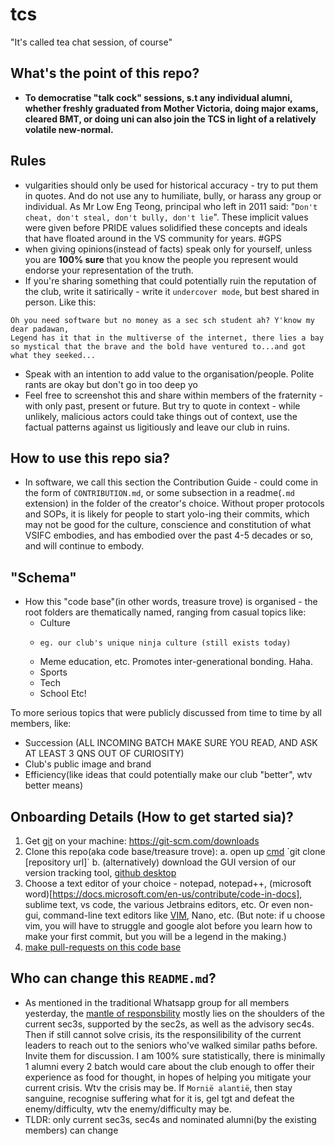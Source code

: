 # tcs
"It's called tea chat session, of course" 

## What's the point of this repo?
- **To democratise "talk cock" sessions, s.t any individual alumni, whether freshly graduated from Mother Victoria, doing major exams, cleared BMT, or doing uni can also join the TCS in light of a relatively volatile new-normal.**  

## Rules 
- vulgarities should only be used for historical accuracy - try to put them in quotes. And do not use any to humiliate, bully, or harass any group or individual. As Mr Low Eng Teong, principal who left in 2011 said: "`Don't cheat, don't steal, don't bully, don't lie`". These implicit values were given before PRIDE values solidified these concepts and ideals that have floated around in the VS community for years. #GPS 
- when giving opinions(instead of facts) speak only for yourself, unless you are **100% sure** that you know the people you represent would endorse your representation of the truth.
- If you're sharing something that could potentially ruin the reputation of the club, write it satirically - write it `undercover mode`, but best shared in person. Like this:
```
Oh you need software but no money as a sec sch student ah? Y'know my dear padawan, 
Legend has it that in the multiverse of the internet, there lies a bay so mystical that the brave and the bold have ventured to...and got what they seeked...
```
- Speak with an intention to add value to the organisation/people. Polite rants are okay but don't go in too deep yo 
- Feel free to screenshot this and share within members of the fraternity - with only past, present or future. But try to quote in context - while unlikely, malicious actors could take things out of context, use the factual patterns against us ligitiously and leave our club in ruins. 

## How to use this repo sia?
- In software, we call this section the Contribution Guide - could come in the form of `CONTRIBUTION.md`, or some subsection in a readme(`.md` extension) in the folder of the creator's choice. Without proper protocols and SOPs, it is likely for people to start yolo-ing their commits, which may not be good for the culture, conscience and constitution of what VSIFC embodies, and has embodied over the past 4-5 decades or so, and will continue to embody. 

## "Schema"
- How this "code base"(in other words, treasure trove) is organised - the root folders are thematically named, ranging from casual topics like:
  -   Culture
  -     eg. our club's unique ninja culture (still exists today)
  -   Meme education, etc. Promotes inter-generational bonding. Haha.
  -   Sports 
  -   Tech
  -   School
Etc! 

To more serious topics that were publicly discussed from time to time by all members, like:
  - Succession 
  (ALL INCOMING BATCH MAKE SURE YOU READ, AND ASK AT LEAST 3 QNS OUT OF CURIOSITY) 
  - Club's public image and brand
  - Efficiency(like ideas that could potentially make our club "better", wtv better means)

## Onboarding Details (How to get started sia)? 
1. Get [git](https://en.wikipedia.org/wiki/Git) on your machine: https://git-scm.com/downloads
2. Clone this repo(aka code base/treasure trove): 
  a. open up [cmd]([https://duckduckgo.com](https://en.wikipedia.org/wiki/Cmd.exe)) `git clone [repository url]` 
  b. (alternatively) download the GUI version of our version tracking tool, [github desktop](https://docs.github.com/en/desktop/installing-and-configuring-github-desktop/installing-and-authenticating-to-github-desktop/installing-github-desktop)
3. Choose a text editor of your choice - notepad, notepad++, (microsoft word)[https://docs.microsoft.com/en-us/contribute/code-in-docs], sublime text, vs code, the various Jetbrains editors, etc. Or even non-gui, command-line text editors like [VIM](https://www.fairprice.com.sg/product/vim-dishwashing-liquid-gel-lemon-power-no-residue-grease-250-ml-90132793?gclid=CjwKCAjw7vuUBhBUEiwAEdu2pACfFHFy2CJkOt5FffxDBOOOw50c33kLB89C6qcgCP9X1kiKfH3zLxoC3yQQAvD_BwE), Nano, etc. (But note: if u choose vim, you will have to  struggle and google alot before you learn how to make your first commit, but you will be a legend in the making.) 
3. [make pull-requests on this code base](https://www.freecodecamp.org/news/how-to-make-your-first-pull-request-on-github-3/#:~:text=Go%20to%20your%20repository%20on,Congratulations!)
 
 
## Who can change this `README.md`? 
- As mentioned in the traditional Whatsapp group for all members yesterday, the [mantle of responsbility](https://halo.fandom.com/wiki/Mantle_of_Responsibility) mostly lies on the shoulders of the current sec3s, supported by the sec2s, as well as the advisory sec4s. Then if still cannot solve crisis, its the responsilibility of the current leaders to reach out to the seniors who've walked similar paths before. Invite them for discussion. I am 100% sure statistically, there is minimally 1 alumni every 2 batch would care about the club enough to offer their experience as food for thought, in hopes of helping you mitigate your current crisis. Wtv the crisis may be. If `Mornië alantië`, then stay sanguine, recognise suffering what for it is, gel tgt and defeat the enemy/difficulty, wtv the enemy/difficulty may be.
- TLDR: only current sec3s, sec4s and nominated alumni(by the existing members) can change
